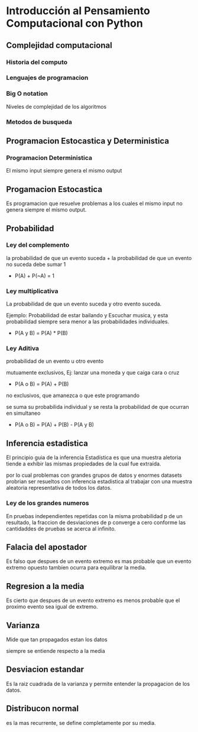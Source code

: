 # Introducción al Pensamiento Computacional con Python

## Complejidad computacional

### Historia del computo

### Lenguajes de programacion

### Big O notation

Niveles de complejidad de los algoritmos

### Metodos de busqueda

## Programacion Estocastica y Deterministica

### Programacion Deterministica

El mismo input siempre genera el mismo output

## Progamacion Estocastica

Es programacion que resuelve problemas a los cuales el mismo input no genera siempre el mismo output.

## Probabilidad

### Ley del complemento

la probabilidad de que un evento suceda + la probabilidad de que un evento no suceda debe sumar 1

* P(A) + P(~A) = 1

### Ley multiplicativa

La probabilidad de que un evento suceda y otro evento suceda.

Ejemplo:
Probabilidad de estar bailando y Escuchar musica, y esta probabilidad siempre sera menor a las probabilidades individuales.

* P(A y B) = P(A) * P(B)

### Ley Aditiva

probabilidad de un evento u otro evento

mutuamente exclusivos, Ej: lanzar una moneda y que caiga cara o cruz

* P(A o B) = P(A) + P(B)

no exclusivos, que amanezca o que este programando

se suma su probabilida individual y se resta la probabilidad de que ocurran en simultaneo

* P(A o B) = P(A) + P(B) - P(A y B)

## Inferencia estadistica

El principio guia de la inferencia Estadística es que una muestra aletoria tiende a exhibir las mismas propiedades de la cual fue extraída.

por lo cual problemas con grandes grupos de datos y enormes datasets probrian ser resueltos con inferencia estadistica al trabajar con una muestra aleatoria representativa de todos los datos.

### Ley de los grandes numeros

En pruebas independientes repetidas con la misma probabilidad p de un resultado, la fraccion de desviaciones de p converge a cero conforme las cantidaddes de pruebas se acerca al infinito.

## Falacia del apostador

Es falso que despues de un evento extremo es mas probable que un evento extremo opuesto tambien ocurra para equilibrar la media.

## Regresion a la media

Es cierto que despues de un evento extremo es menos probable que el proximo evento sea igual de extremo.

## Varianza

Mide que tan propagados estan los datos

siempre se entiende respecto a la media

## Desviacion estandar

Es la raiz cuadrada de la varianza y permite entender la propagacion de los datos.

## Distribucon normal

es la mas recurrente, se define completamente por su media.
